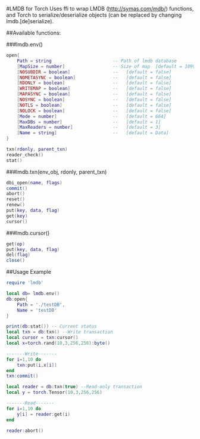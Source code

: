 #LMDB for Torch
Uses ffi to wrap LMDB (http://symas.com/mdb/) functions, and Torch to serialize/deserialize objects (can be replaced by changing lmdb.[de]serialize).

##Available functions:

###lmdb.env()

```lua
open{
    Path = string                       -- Path of lmdb database
    [MapSize = number]                  -- Size of map  [default = 1099511627776]
    [NOSUBDIR = boolean]                --   [default = false]
    [NOMETASYNC = boolean]              --   [default = false]
    [RDONLY = boolean]                  --   [default = false]
    [WRITEMAP = boolean]                --   [default = false]
    [MAPASYNC = boolean]                --   [default = false]
    [NOSYNC = boolean]                  --   [default = false]
    [NOTLS = boolean]                   --   [default = false]
    [NOLOCK = boolean]                  --   [default = false]
    [Mode = number]                     --   [default = 664]
    [MaxDBs = number]                   --   [default = 1]
    [MaxReaders = number]               --   [default = 3]
    [Name = string]                     --   [default = Data]
}

txn(rdonly, parent_txn)
reader_check()
stat()
```
###lmdb.txn(env_obj, rdonly, parent_txn)
```lua
dbi_open(name, flags)
commit()
abort()
reset()
renew()
put(key, data, flag)
get(key)
cursor() 
```
###lmdb.cursor()
```lua
get(op)
put(key, data, flag)
del(flag)
close()
```

##Usage Example
```lua
require 'lmdb'

local db= lmdb.env()
db:open{
    Path = './testDB',
    Name = 'testDB'
}

print(db:stat()) -- Current status
local txn = db:txn() --Write transaction
local cursor = txn:cursor()
local x=torch.rand(10,3,256,256):byte()

-------Write-------
for i=1,10 do
    txn:put(i,x[i])
end
txn:commit()

local reader = db:txn(true) --Read-only transaction
local y = torch.Tensor(10,3,256,256)

-------Read-------
for i=1,10 do
    y[i] = reader:get(i)
end

reader:abort()

```




